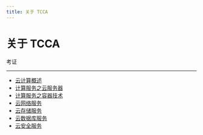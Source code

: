 ```yaml
---
title: 关于 TCCA
---
```


关于 TCCA
====

考证

***

-   [云计算概述][overview]
-   [计算服务之云服务器][cvm]
-   [计算服务之容器技术][container]
-   [云网络服务][network]
-   [云存储服务][storage]
-   [云数据库服务][database]
-   [云安全服务][security]


  [overview]: 01-Cloud-Overview.md
  [cvm]: 02-CVM-Service.md
  [container]: 03-Compute-Container-Tech.md
  [network]: 04-Network-Service.md
  [storage]: 05-Storage-Service.md
  [database]: 06-Database-Service.md
  [security]: 07-Security-Service.md
